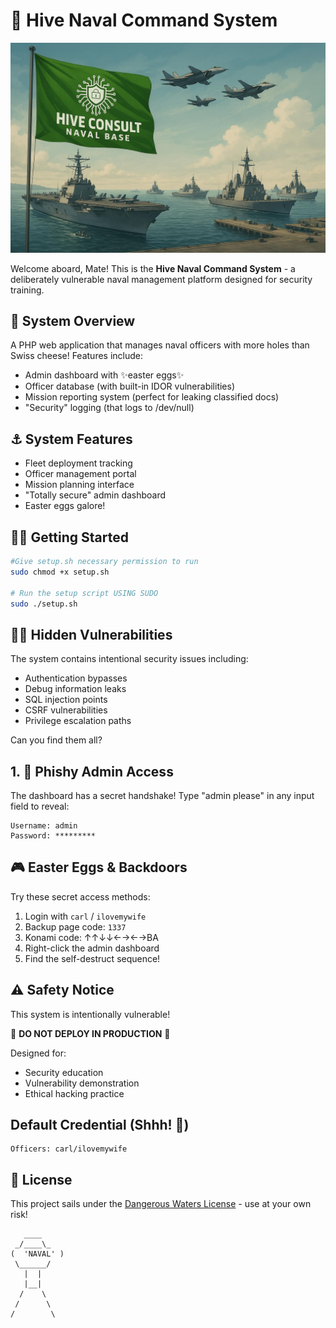 # 🚢 Hive Naval Command System

![Main Naval Image](main.jpeg)

Welcome aboard, Mate! This is the **Hive Naval Command System** - a deliberately vulnerable naval management platform designed for security training.

## 🎯 System Overview

A PHP web application that manages naval officers with more holes than Swiss cheese! Features include:

- Admin dashboard with ✨easter eggs✨
- Officer database (with built-in IDOR vulnerabilities)
- Mission reporting system (perfect for leaking classified docs)
- "Security" logging (that logs to /dev/null)

## ⚓ System Features

- Fleet deployment tracking
- Officer management portal
- Mission planning interface
- "Totally secure" admin dashboard
- Easter eggs galore!

## 🏴‍☠️ Getting Started

```bash
#Give setup.sh necessary permission to run
sudo chmod +x setup.sh

# Run the setup script USING SUDO
sudo ./setup.sh
```

## 🕵️‍♂️ Hidden Vulnerabilities

The system contains intentional security issues including:

- Authentication bypasses
- Debug information leaks
- SQL injection points
- CSRF vulnerabilities
- Privilege escalation paths

Can you find them all?

## 1. 🎣 Phishy Admin Access

The dashboard has a secret handshake! Type "admin please" in any input field to reveal:

```
Username: admin
Password: *********
```

## 🎮 Easter Eggs & Backdoors

Try these secret access methods:

1. Login with `carl` / `ilovemywife`
2. Backup page code: `1337`
3. Konami code: ↑↑↓↓←→←→BA
4. Right-click the admin dashboard
5. Find the self-destruct sequence!

## ⚠️ Safety Notice

This system is intentionally vulnerable!

🚨 **DO NOT DEPLOY IN PRODUCTION** 🚨

Designed for:

- Security education
- Vulnerability demonstration
- Ethical hacking practice

## Default Credential (Shhh! 🤫)

```
Officers: carl/ilovemywife
```

## 📜 License

This project sails under the [Dangerous Waters License](LICENSE) - use at your own risk!

```
   ____
 _/____\_ 
(  'NAVAL' )
 \______/
   |  |
   |__|
  /    \
 /      \
/        \
```
